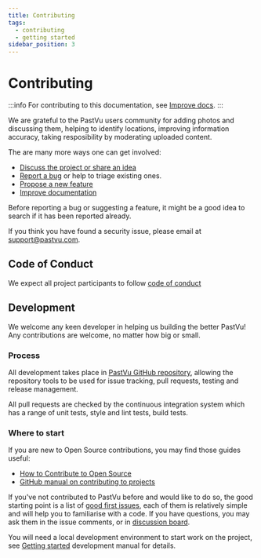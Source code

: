 ```yaml
---
title: Contributing
tags:
  - contributing
  - getting started
sidebar_position: 3
---
```


# Contributing

:::info
For contributing to this documentation, see [Improve docs](./contributing/docs).
:::

We are grateful to the PastVu users community for adding photos and discussing
them, helping to identify locations, improving information accuracy, taking
resposibility by moderating uploaded content.

The are many more ways one can get involved:

* [Discuss the project or share an idea](https://github.com/PastVu/pastvu/discussions)
* [Report a bug](https://github.com/PastVu/pastvu/issues/new?labels=Bug) or
  help to triage existing ones.
* [Propose a new feature](https://github.com/PastVu/pastvu/issues/new?labels=Feature%20Request)
* [Improve documentation](./contributing/docs)

Before reporting a bug or suggesting a feature, it might be a good idea to search if it has been
reported already.

If you think you have found a security issue, please email at support@pastvu.com.

## Code of Conduct

We expect all project participants to follow [code of conduct](./dev/code-of-conduct)

## Development

We welcome any keen developer in helping us building the better PastVu! Any
contributions are welcome, no matter how big or small.

### Process

All development takes place in [PastVu GitHub repository](https://github.com/PastVu/pastvu), allowing the repository tools to be used for issue tracking, pull requests, testing and release management.

All pull requests are checked by the continuous integration system which has a range of unit tests, style and lint tests, build tests.

### Where to start

If you are new to Open Source contributions, you may find those guides
useful:

* [How to Contribute to Open Source](https://opensource.guide/how-to-contribute/)
* [GitHub manual on contributing to projects](https://docs.github.com/en/get-started/quickstart/contributing-to-projects)

If you've not contributed to PastVu before and would like to do so, the good starting point is a list of [good first
issues](https://github.com/PastVu/pastvu/issues?q=is%3Aissue+is%3Aopen+label%3A%22good+first+issue%22),
each of them is relatively simple and will help you to familiarise with a
code. If you have questions, you may ask them in the issue comments, or in
[discussion board](https://github.com/PastVu/pastvu/discussions).

You will need a local development environment to start work on the project,
see [Getting started](/dev/contributing) development manual for details.


